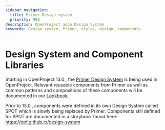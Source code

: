 ```yaml
---
sidebar_navigation:
  title: Primer Design system
  priority: 998
description: OpenProject adap Design System
keywords: Design system, Primer, styles, design, components
---
```

# Design System and Component Libraries

Starting in OpenProject 13.0., the [Primer Design System](https://primer.style/design/) is being used in OpenProject. Relevant reusable components from Primer as well as common patterns and compositions of these components will be documented in our [Lookbook](https://qa.openproject-edge.com/lookbook/).

Prior to 13.0., components were defined in its own Design System called SPOT which is slowly being replaced by Primer. Components still defined for SPOT are documented in a storybook found here: https://opf.github.io/design-system

